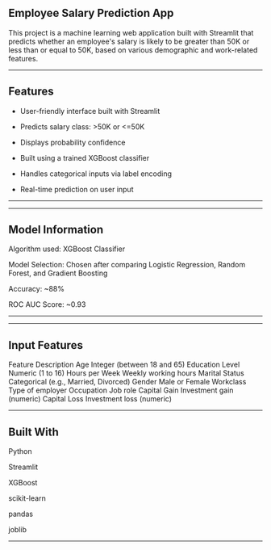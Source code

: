 ## Employee Salary Prediction App
This project is a machine learning web application built with Streamlit that predicts whether an employee's salary is likely to be greater than 50K or less than or equal to 50K, based on various demographic and work-related features.

--------
## Features
- User-friendly interface built with Streamlit

- Predicts salary class: >50K or <=50K

- Displays probability confidence

- Built using a trained XGBoost classifier

- Handles categorical inputs via label encoding

- Real-time prediction on user input
--------
---------

## Model Information
Algorithm used: XGBoost Classifier

Model Selection: Chosen after comparing Logistic Regression, Random Forest, and Gradient Boosting

Accuracy: ~88%

ROC AUC Score: ~0.93

---------
---------

## Input Features
Feature	Description
Age	Integer (between 18 and 65)
Education Level	Numeric (1 to 16)
Hours per Week	Weekly working hours
Marital Status	Categorical (e.g., Married, Divorced)
Gender	Male or Female
Workclass	Type of employer
Occupation	Job role
Capital Gain	Investment gain (numeric)
Capital Loss	Investment loss (numeric)

-----------

## Built With
Python

Streamlit

XGBoost

scikit-learn

pandas

joblib

----------
